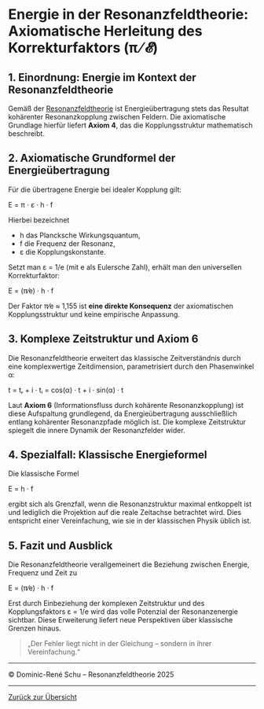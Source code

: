 # Energie in der Resonanzfeldtheorie: Axiomatische Herleitung des Korrekturfaktors (π ⁄ 𝓔)

## 1. Einordnung: Energie im Kontext der Resonanzfeldtheorie

Gemäß der [Resonanzfeldtheorie](../definitionen/paper_resonanzfeldtheorie.md) ist Energieübertragung stets das Resultat kohärenter Resonanzkopplung zwischen Feldern. Die axiomatische Grundlage hierfür liefert **Axiom 4**, das die Kopplungsstruktur mathematisch beschreibt.

## 2. Axiomatische Grundformel der Energieübertragung

Für die übertragene Energie bei idealer Kopplung gilt:

E = π · ε · h · f

Hierbei bezeichnet  
- h das Plancksche Wirkungsquantum,  
- f die Frequenz der Resonanz,  
- ε die Kopplungskonstante.

Setzt man ε = 1/e (mit e als Eulersche Zahl), erhält man den universellen Korrekturfaktor:

E = (π⁄e) · h · f

Der Faktor π⁄e ≈ 1,155 ist **eine direkte Konsequenz** der axiomatischen Kopplungsstruktur und keine empirische Anpassung.

## 3. Komplexe Zeitstruktur und Axiom 6

Die Resonanzfeldtheorie erweitert das klassische Zeitverständnis durch eine komplexwertige Zeitdimension, parametrisiert durch den Phasenwinkel α:

t = tᵣ + i · tᵢ = cos(α) · t + i · sin(α) · t

Laut **Axiom 6** (Informationsfluss durch kohärente Resonanzkopplung) ist diese Aufspaltung grundlegend, da Energieübertragung ausschließlich entlang kohärenter Resonanzpfade möglich ist. Die komplexe Zeitstruktur spiegelt die innere Dynamik der Resonanzfelder wider.

## 4. Spezialfall: Klassische Energieformel

Die klassische Formel

E = h · f

ergibt sich als Grenzfall, wenn die Resonanzstruktur maximal entkoppelt ist und lediglich die Projektion auf die reale Zeitachse betrachtet wird. Dies entspricht einer Vereinfachung, wie sie in der klassischen Physik üblich ist.

## 5. Fazit und Ausblick

Die Resonanzfeldtheorie verallgemeinert die Beziehung zwischen Energie, Frequenz und Zeit zu

E = (π⁄e) · h · f

Erst durch Einbeziehung der komplexen Zeitstruktur und des Kopplungsfaktors ε = 1/e wird das volle Potenzial der Resonanzenergie sichtbar. Diese Erweiterung liefert neue Perspektiven über klassische Grenzen hinaus.

> „Der Fehler liegt nicht in der Gleichung – sondern in ihrer Vereinfachung.“

---

© Dominic-René Schu – Resonanzfeldtheorie 2025

---

[Zurück zur Übersicht](../../../README.md)